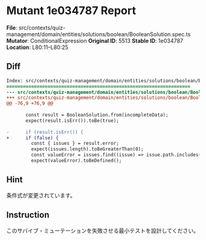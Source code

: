 # Mutant 1e034787 Report

**File**: src/contexts/quiz-management/domain/entities/solutions/boolean/BooleanSolution.spec.ts
**Mutator**: ConditionalExpression
**Original ID**: 5513
**Stable ID**: 1e034787
**Location**: L80:11–L80:25

## Diff

```diff
Index: src/contexts/quiz-management/domain/entities/solutions/boolean/BooleanSolution.spec.ts
===================================================================
--- src/contexts/quiz-management/domain/entities/solutions/boolean/BooleanSolution.spec.ts	original
+++ src/contexts/quiz-management/domain/entities/solutions/boolean/BooleanSolution.spec.ts	mutated #5513
@@ -76,9 +76,9 @@
 
       const result = BooleanSolution.from(incompleteData);
       expect(result.isErr()).toBe(true);
 
-      if (result.isErr()) {
+      if (false) {
         const { issues } = result.error;
         expect(issues.length).toBeGreaterThan(0);
         const valueError = issues.find((issue) => issue.path.includes("value"));
         expect(valueError).toBeDefined();
```

## Hint

条件式が変更されています。

## Instruction

このサバイブ・ミューテーションを失敗させる最小テストを設計してください。
